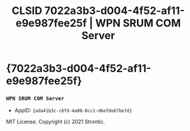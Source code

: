 ﻿---
title: "CLSID 7022a3b3-d004-4f52-af11-e9e987fee25f | WPN SRUM COM Server"
excerpt: What is COM-Object CLSID 7022a3b3-d004-4f52-af11-e9e987fee25f?
---

# {7022a3b3-d004-4f52-af11-e9e987fee25f}

### `WPN SRUM COM Server`
* AppID: `{ada41b3c-c6fd-4a08-8cc1-d6efde67be7d}`

MIT License. Copyright (c) 2021 Strontic.


